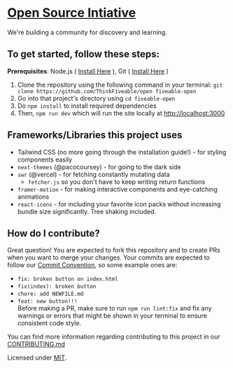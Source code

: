 # [Open Source Intiative](https://open.fiveable.me)
We're building a community for discovery and learning.

## To get started, follow these steps:

**Prerequisites**: Node.js ( [Install Here](https://nodejs.org/en/download/) ), Git ( [Install Here](https://git-scm.com/book/en/v2/Getting-Started-Installing-Git) )

1. Clone the repository using the following command in your terminal: `git clone https://github.com/ThinkFiveable/open fiveable-open`
2. Go into that project's directory using `cd fiveable-open`
3. Do `npm install` to install required dependencies
4. Then, `npm run dev` which will run the site locally at [http://localhost:3000](http://localhost:3000)

## Frameworks/Libraries this project uses
- Tailwind CSS (no more going through the installation guide!) - for styling components easily
- `next-themes` (@pacocoursey) - for going to the dark side
- `swr` (@vercel) - for fetching constantly mutating data
  - `fetcher.js` so you don't have to keep writing return functions
- `framer-motion` - for making interactive components and eye-catching animations
- `react-icons` - for including your favorite icon packs without increasing bundle size significantly. Tree shaking included.

## How do I contribute?
Great question! You are expected to fork this repository and to create PRs when you want to merge your changes. Your commits are expected to follow our [Commit Convention](https://github.com/ThinkFiveable/open/blob/main/CONTRIBUTING.md#commiting), so some example ones are:
- `fix: broken button on index.html`  
- `fix(index): broken button`  
- `chore: add NEWFILE.md`  
- `feat: new button!!!`   
Before making a PR, make sure to run `npm run lint:fix` and fix any warnings or errors that might be shown in your terminal to ensure consistent code style.

You can find more information regarding contributing to this project in our [CONTRIBUTING.md](https://github.com/ThinkFiveable/open/blob/main/CONTRIBUTING.md)


Licensed under [MIT](LICENSE).

